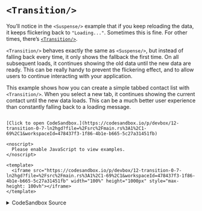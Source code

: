 # `<Transition/>`

You’ll notice in the `<Suspense/>` example that if you keep reloading the data, it keeps flickering back to `"Loading..."`. Sometimes this is fine. For other times, there’s [`<Transition/>`](https://docs.rs/leptos/latest/leptos/fn.Transition.html).

`<Transition/>` behaves exactly the same as `<Suspense/>`, but instead of falling back every time, it only shows the fallback the first time. On all subsequent loads, it continues showing the old data until the new data are ready. This can be really handy to prevent the flickering effect, and to allow users to continue interacting with your application.

This example shows how you can create a simple tabbed contact list with `<Transition/>`. When you select a new tab, it continues showing the current contact until the new data loads. This can be a much better user experience than constantly falling back to a loading message.

```admonish sandbox title="Live example" collapsible=true

[Click to open CodeSandbox.](https://codesandbox.io/p/devbox/12-transition-0-7-ln2hgd?file=%2Fsrc%2Fmain.rs%3A1%2C1-69%2C1&workspaceId=478437f3-1f86-4b1e-b665-5c27a31451fb)

<noscript>
  Please enable JavaScript to view examples.
</noscript>

<template>
  <iframe src="https://codesandbox.io/p/devbox/12-transition-0-7-ln2hgd?file=%2Fsrc%2Fmain.rs%3A1%2C1-69%2C1&workspaceId=478437f3-1f86-4b1e-b665-5c27a31451fb" width="100%" height="1000px" style="max-height: 100vh"></iframe>
</template>

```

<details>
<summary>CodeSandbox Source</summary>

```rust
use gloo_timers::future::TimeoutFuture;
use leptos::prelude::*;

async fn important_api_call(id: usize) -> String {
    TimeoutFuture::new(1_000).await;
    match id {
        0 => "Alice",
        1 => "Bob",
        2 => "Carol",
        _ => "User not found",
    }
    .to_string()
}

#[component]
fn App() -> impl IntoView {
    let (tab, set_tab) = signal(0);
    let (pending, set_pending) = signal(false);

    // this will reload every time `tab` changes
    let user_data = LocalResource::new(move || important_api_call(tab.get()));

    view! {
        <div class="buttons">
            <button
                on:click=move |_| set_tab.set(0)
                class:selected=move || tab.get() == 0
            >
                "Tab A"
            </button>
            <button
                on:click=move |_| set_tab.set(1)
                class:selected=move || tab.get() == 1
            >
                "Tab B"
            </button>
            <button
                on:click=move |_| set_tab.set(2)
                class:selected=move || tab.get() == 2
            >
                "Tab C"
            </button>
        </div>
        <p>
            {move || if pending.get() {
                "Hang on..."
            } else {
                "Ready."
            }}
        </p>
        <Transition
            // the fallback will show initially
            // on subsequent reloads, the current child will
            // continue showing
            fallback=move || view! { <p>"Loading initial data..."</p> }
            // this will be set to `true` whenever the transition is ongoing
            set_pending
        >
            <p>
                {move || user_data.read().as_deref().map(ToString::to_string)}
            </p>
        </Transition>
    }
}

fn main() {
    leptos::mount::mount_to_body(App)
}
```

</details>
</preview>
